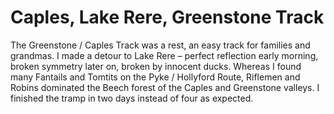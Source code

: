 # Caples, Lake Rere, Greenstone Track

The Greenstone / Caples Track was a rest, an easy track for families and grandmas. I made a detour to Lake Rere – perfect reflection early morning, broken symmetry later on, broken by innocent ducks. Whereas I found many Fantails and Tomtits on the Pyke / Hollyford Route, Riflemen and Robins dominated the Beech forest of the Caples and Greenstone valleys. I finished the tramp in two days instead of four as expected.
